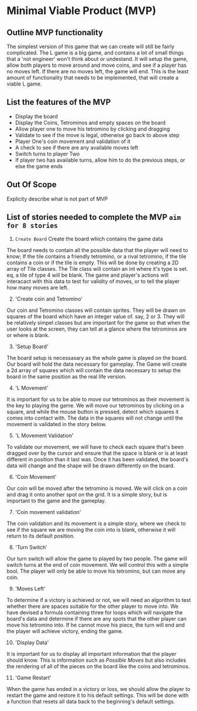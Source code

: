 # Minimal Viable Product (MVP) 

## Outline MVP functionality

The simplest version of this game that we can create will still be fairly complicated. The L game is a big game, and contains a lot of small things that a 'not engineer' won't think about or undestand. It will setup the game, allow both players to move around and move coins, and see if a player has no moves left. If there are no moves left, the game will end. This is the least amount of functionality that needs to be implemented, that will create a viable L game.

## List the features of the MVP
- Display the board
- Display the Coins, Tetrominos and empty spaces on the board
- Allow player one to move his tetromino by clicking and dragging
- Validate to see if the move is legal, otherwise go back to above step
- Player One's coin movement and validation of it
- A check to see if there are any available moves left
- Switch turns to player Two
- If player two has available turns, allow him to do the previous steps, or else the game ends

## Out Of Scope

Explicity describe what is not part of MVP


## List of stories needed to complete the MVP `aim for 8 stories`

1. `Create Board` Create the board which contains the game data

The board needs to contain all the possible data that the player will need to know; If the tile contains a friendly tetromino, or a rival tetromino, if the tile contains a coin or if the tile is empty. This will be done by creating a 2D array of Tile classes. The Tile class will contain an int where it's type is set. eq, a tile of type 4 will be blank. The game and player's actions will interacact with this data to test for validity of moves, or to tell the player how many moves are left.

2. 'Create coin and Tetromino'

Our coin and Tetromino classes will contain sprites. They will be drawn on squares of the board which have an integer value of. say, 2 or 3. They will be relatively simpel classes but are important for the game so that when the user looks at the screen, they can tell at a glance where the tetrominos are or where is blank.

3. 'Setup Board'

The board setup is necessasary as the whole game is played on the board. Our board will hold the data necessary for gameplay. The Game will create a 2d array of squares which will contain the data necessary to setup the board in the same position as the real life version.

4. 'L Movement'

It is important for us to be able to move our tetrominos as their movement is the key to playing the game. We will move our tetrominos by clicking on a square, and while the mouse button is pressed, detect which squares it comes into contact with. The data in the squares will not change until the movement is validated in the story below.

5. 'L Movement Validation'

To validate our movement, we will have to check each square that's been dragged over by the cursor and ensure that the space is blank or is at least different in position than it last was. Once it has been validated, the board's data will change and the shape will be drawn differently on the board.

6. 'Coin Movement'

Our coin will be moved after the tetromino is moved. We will click on a coin and drag it onto another spot on the grid. It is a simple story, but is important to the game and the gameplay.

7. 'Coin movement validation'

The coin validation and its movement is a simple story, where we check to see if the square we are moving the coin into is blank, otherwise it will return to its default position.

8. 'Turn Switch'

Our turn switch will allow the game to played by two people. The game will switch turns at the end of coin movement. We will control this with a simple bool. The player will only be able to move his tetromino, but can move any coin. 

9. 'Moves Left'

To determine if a victory is achieved or not, we will need an algorithm to test whether there are spaces suitable for the other player to move into. We have devised a formula containing three for loops which will navigate the board's data and determine if there are any spots that the other player can move his tetromino into. If he cannot move his piece, the turn will end and the player will achieve victory, ending the game.

10. 'Display Data'

It is important for us to display all important information that the player should know. This is information such as *Possible Moves* but also includes the rendering of all of the pieces on the board like the coins and tetrominos.

11. 'Game Restart'

When the game has ended in a victory or loss, we should allow the player to restart the game and restore it to his default settings. This will be done with a function that resets all data back to the beginning's default settings.


